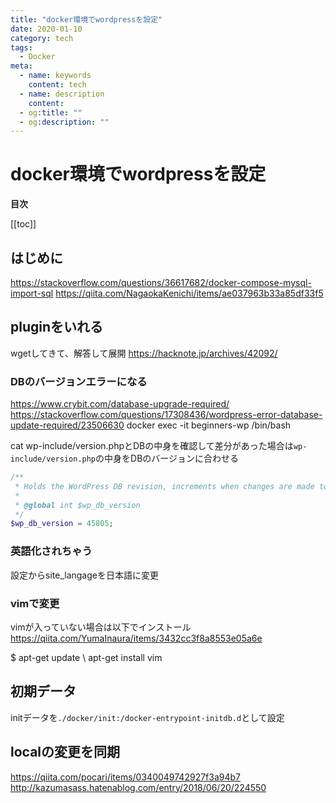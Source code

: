 ```yaml
---
title: "docker環境でwordpressを設定"
date: 2020-01-10
category: tech
tags:
  - Docker
meta:
  - name: keywords
    content: tech
  - name: description
    content:
  - og:title: ""
  - og:description: ""
---
```


# docker環境でwordpressを設定

**目次**

[[toc]]

## はじめに

https://stackoverflow.com/questions/36617682/docker-compose-mysql-import-sql
https://qiita.com/NagaokaKenichi/items/ae037963b33a85df33f5

## pluginをいれる
wgetしてきて、解答して展開
https://hacknote.jp/archives/42092/

### DBのバージョンエラーになる
https://www.crybit.com/database-upgrade-required/
https://stackoverflow.com/questions/17308436/wordpress-error-database-update-required/23506630
docker exec -it beginners-wp /bin/bash

cat wp-include/version.phpとDBの中身を確認して差分があった場合は`wp-include/version.php`の中身をDBのバージョンに合わせる

```php
/**
 * Holds the WordPress DB revision, increments when changes are made to the WordPress DB schema.
 *
 * @global int $wp_db_version
 */
$wp_db_version = 45805;
```

### 英語化されちゃう
設定からsite_langageを日本語に変更

### vimで変更
vimが入っていない場合は以下でインストール
https://qiita.com/YumaInaura/items/3432cc3f8a8553e05a6e

$ apt-get update \ apt-get install vim

## 初期データ
initデータを`./docker/init:/docker-entrypoint-initdb.d`として設定

## localの変更を同期
https://qiita.com/pocari/items/0340049742927f3a94b7
http://kazumasass.hatenablog.com/entry/2018/06/20/224550